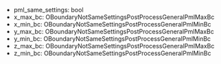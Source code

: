 <p>

- pml_same_settings: bool
- x_max_bc: OBoundaryNotSameSettingsPostProcessGeneralPmlMaxBc
- x_min_bc: OBoundaryNotSameSettingsPostProcessGeneralPmlMinBc
- y_max_bc: OBoundaryNotSameSettingsPostProcessGeneralPmlMaxBc
- y_min_bc: OBoundaryNotSameSettingsPostProcessGeneralPmlMinBc
- z_max_bc: OBoundaryNotSameSettingsPostProcessGeneralPmlMaxBc
- z_min_bc: OBoundaryNotSameSettingsPostProcessGeneralPmlMinBc

</p>
